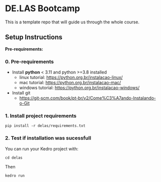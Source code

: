# DE.LAS Bootcamp

This is a template repo that will guide us through the whole course.

## Setup Instructions

**Pre-requirements:** 

### 0. Pre-requirements
- Install **python** < 3.11 and python >=3.8 installed
   - linux tutorial: https://python.org.br/instalacao-linux/
   - mac tutorial: https://python.org.br/instalacao-mac/
   - windows tutorial: https://python.org.br/instalacao-windows/
- Install git
  - https://git-scm.com/book/pt-br/v2/Come%C3%A7ando-Instalando-o-Git

### 1. Install project requirements

````
pip install -r delas/requirements.txt
````

### 2. Test if installation was sucessfull

You can run your Kedro project with:

```
cd delas
```

Then 

```
kedro run
```
